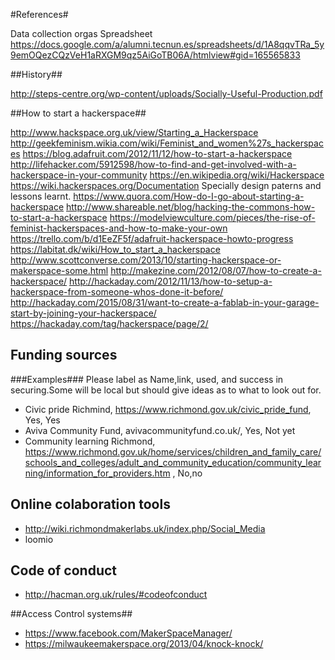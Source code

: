 #References#

Data collection orgas Spreadsheet https://docs.google.com/a/alumni.tecnun.es/spreadsheets/d/1A8qqvTRa_5y9emOQezCQzVeH1aRXGM9qz5AiGoTB06A/htmlview#gid=165565833


##History##

http://steps-centre.org/wp-content/uploads/Socially-Useful-Production.pdf

##How to start a hackerspace##

http://www.hackspace.org.uk/view/Starting_a_Hackerspace 
http://geekfeminism.wikia.com/wiki/Feminist_and_women%27s_hackerspaces
https://blog.adafruit.com/2012/11/12/how-to-start-a-hackerspace 
http://lifehacker.com/5912598/how-to-find-and-get-involved-with-a-hackerspace-in-your-community 
https://en.wikipedia.org/wiki/Hackerspace 
https://wiki.hackerspaces.org/Documentation Specially design paterns and lessons learnt. 
https://www.quora.com/How-do-I-go-about-starting-a-hackerspace 
http://www.shareable.net/blog/hacking-the-commons-how-to-start-a-hackerspace 
https://modelviewculture.com/pieces/the-rise-of-feminist-hackerspaces-and-how-to-make-your-own 
https://trello.com/b/d1EeZF5f/adafruit-hackerspace-howto-progress 
https://labitat.dk/wiki/How_to_start_a_hackerspace 
http://www.scottconverse.com/2013/10/starting-hackerspace-or-makerspace-some.html 
http://makezine.com/2012/08/07/how-to-create-a-hackerspace/ 
http://hackaday.com/2012/11/13/how-to-setup-a-hackerspace-from-someone-whos-done-it-before/ 
http://hackaday.com/2015/08/31/want-to-create-a-fablab-in-your-garage-start-by-joining-your-hackerspace/ 
https://hackaday.com/tag/hackerspace/page/2/ 

## Funding sources ##
###Examples###
Please label as Name,link, used, and success in securing.Some will be local but should give ideas as to what to look out for.

* Civic pride Richmind,  https://www.richmond.gov.uk/civic_pride_fund, Yes, Yes
* Aviva Community Fund, avivacommunityfund.co.uk/, Yes, Not yet
* Community learning Richmond, https://www.richmond.gov.uk/home/services/children_and_family_care/schools_and_colleges/adult_and_community_education/community_learning/information_for_providers.htm , No,no

## Online colaboration tools ##

* http://wiki.richmondmakerlabs.uk/index.php/Social_Media
* loomio

## Code of conduct ##

* http://hacman.org.uk/rules/#codeofconduct 

##Access Control systems##


* https://www.facebook.com/MakerSpaceManager/
* https://milwaukeemakerspace.org/2013/04/knock-knock/

